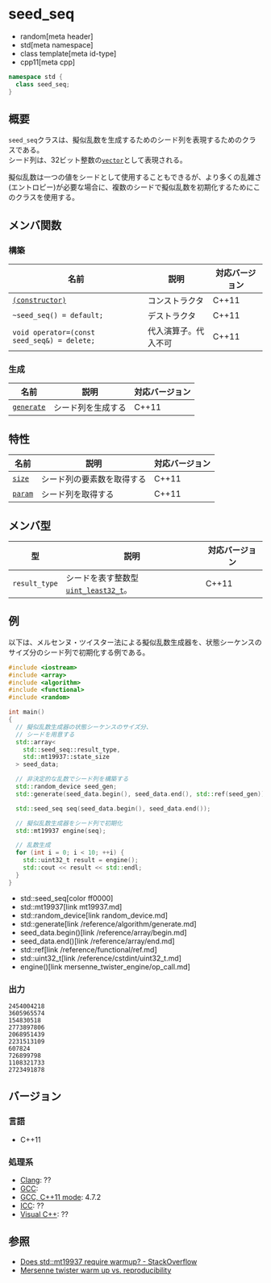 # seed_seq
* random[meta header]
* std[meta namespace]
* class template[meta id-type]
* cpp11[meta cpp]

```cpp
namespace std {
  class seed_seq;
}
```

## 概要
`seed_seq`クラスは、擬似乱数を生成するためのシード列を表現するためのクラスである。  
シード列は、32ビット整数の[`vector`](/reference/vector.md)として表現される。

擬似乱数は一つの値をシードとして使用することもできるが、より多くの乱雑さ(エントロピー)が必要な場合に、複数のシードで擬似乱数を初期化するためにこのクラスを使用する。


## メンバ関数
### 構築

| 名前 | 説明 | 対応バージョン |
|----------------------------------------------|----------------------|-------|
| [`(constructor)`](seed_seq/op_constructor.md) | コンストラクタ       | C++11 |
| `~seed_seq() = default;`                     | デストラクタ         | C++11 |
| `void operator=(const seed_seq&) = delete;`  | 代入演算子。代入不可 | C++11 |


### 生成

| 名前 | 説明 | 対応バージョン |
|--------------------------------------|--------------------|-------|
| [`generate`](seed_seq/generate.md) | シード列を生成する | C++11 |


## 特性

| 名前 | 説明 | 対応バージョン |
|--------------------------------|----------------------------|-------|
| [`size`](seed_seq/size.md)   | シード列の要素数を取得する | C++11 |
| [`param`](seed_seq/param.md) | シード列を取得する         | C++11 |


## メンバ型

| 型 | 説明 | 対応バージョン |
|---------------|-------------------|-------|
| `result_type` | シードを表す整数型 [`uint_least32_t`](/reference/cstdint/uint_least32_t.md)。 | C++11 |


## 例
以下は、メルセンヌ・ツイスター法による擬似乱数生成器を、状態シーケンスのサイズ分のシード列で初期化する例である。

```cpp
#include <iostream>
#include <array>
#include <algorithm>
#include <functional>
#include <random>

int main()
{
  // 擬似乱数生成器の状態シーケンスのサイズ分、
  // シードを用意する
  std::array<
    std::seed_seq::result_type,
    std::mt19937::state_size
  > seed_data;

  // 非決定的な乱数でシード列を構築する
  std::random_device seed_gen;
  std::generate(seed_data.begin(), seed_data.end(), std::ref(seed_gen));

  std::seed_seq seq(seed_data.begin(), seed_data.end());

  // 擬似乱数生成器をシード列で初期化
  std::mt19937 engine(seq);

  // 乱数生成
  for (int i = 0; i < 10; ++i) {
    std::uint32_t result = engine();
    std::cout << result << std::endl;
  }
}
```
* std::seed_seq[color ff0000]
* std::mt19937[link mt19937.md]
* std::random_device[link random_device.md]
* std::generate[link /reference/algorithm/generate.md]
* seed_data.begin()[link /reference/array/begin.md]
* seed_data.end()[link /reference/array/end.md]
* std::ref[link /reference/functional/ref.md]
* std::uint32_t[link /reference/cstdint/uint32_t.md]
* engine()[link mersenne_twister_engine/op_call.md]

### 出力
```
2454004218
3605965574
154830518
2773897806
2068951439
2231513109
607824
726899798
1108321733
2723491878
```

## バージョン
### 言語
- C++11

### 処理系
- [Clang](/implementation.md#clang): ??
- [GCC](/implementation.md#gcc): 
- [GCC, C++11 mode](/implementation.md#gcc): 4.7.2
- [ICC](/implementation.md#icc): ??
- [Visual C++](/implementation.md#visual_cpp): ??

## 参照
* [Does std::mt19937 require warmup? - StackOverflow](http://stackoverflow.com/questions/15509270/does-stdmt19937-require-warmup)
* [Mersenne twister warm up vs. reproducibility](http://stackoverflow.com/questions/16078794/mersenne-twister-warm-up-vs-reproducibility)

